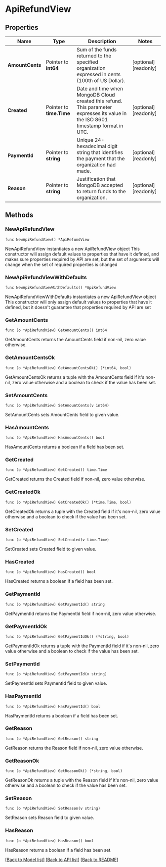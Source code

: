 # ApiRefundView

## Properties

Name | Type | Description | Notes
------------ | ------------- | ------------- | -------------
**AmountCents** | Pointer to **int64** | Sum of the funds returned to the specified organization expressed in cents (100th of US Dollar). | [optional] [readonly] 
**Created** | Pointer to **time.Time** | Date and time when MongoDB Cloud created this refund. This parameter expresses its value in the ISO 8601 timestamp format in UTC. | [optional] [readonly] 
**PaymentId** | Pointer to **string** | Unique 24-hexadecimal digit string that identifies the payment that the organization had made. | [optional] [readonly] 
**Reason** | Pointer to **string** | Justification that MongoDB accepted to return funds to the organization. | [optional] [readonly] 

## Methods

### NewApiRefundView

`func NewApiRefundView() *ApiRefundView`

NewApiRefundView instantiates a new ApiRefundView object
This constructor will assign default values to properties that have it defined,
and makes sure properties required by API are set, but the set of arguments
will change when the set of required properties is changed

### NewApiRefundViewWithDefaults

`func NewApiRefundViewWithDefaults() *ApiRefundView`

NewApiRefundViewWithDefaults instantiates a new ApiRefundView object
This constructor will only assign default values to properties that have it defined,
but it doesn't guarantee that properties required by API are set

### GetAmountCents

`func (o *ApiRefundView) GetAmountCents() int64`

GetAmountCents returns the AmountCents field if non-nil, zero value otherwise.

### GetAmountCentsOk

`func (o *ApiRefundView) GetAmountCentsOk() (*int64, bool)`

GetAmountCentsOk returns a tuple with the AmountCents field if it's non-nil, zero value otherwise
and a boolean to check if the value has been set.

### SetAmountCents

`func (o *ApiRefundView) SetAmountCents(v int64)`

SetAmountCents sets AmountCents field to given value.

### HasAmountCents

`func (o *ApiRefundView) HasAmountCents() bool`

HasAmountCents returns a boolean if a field has been set.

### GetCreated

`func (o *ApiRefundView) GetCreated() time.Time`

GetCreated returns the Created field if non-nil, zero value otherwise.

### GetCreatedOk

`func (o *ApiRefundView) GetCreatedOk() (*time.Time, bool)`

GetCreatedOk returns a tuple with the Created field if it's non-nil, zero value otherwise
and a boolean to check if the value has been set.

### SetCreated

`func (o *ApiRefundView) SetCreated(v time.Time)`

SetCreated sets Created field to given value.

### HasCreated

`func (o *ApiRefundView) HasCreated() bool`

HasCreated returns a boolean if a field has been set.

### GetPaymentId

`func (o *ApiRefundView) GetPaymentId() string`

GetPaymentId returns the PaymentId field if non-nil, zero value otherwise.

### GetPaymentIdOk

`func (o *ApiRefundView) GetPaymentIdOk() (*string, bool)`

GetPaymentIdOk returns a tuple with the PaymentId field if it's non-nil, zero value otherwise
and a boolean to check if the value has been set.

### SetPaymentId

`func (o *ApiRefundView) SetPaymentId(v string)`

SetPaymentId sets PaymentId field to given value.

### HasPaymentId

`func (o *ApiRefundView) HasPaymentId() bool`

HasPaymentId returns a boolean if a field has been set.

### GetReason

`func (o *ApiRefundView) GetReason() string`

GetReason returns the Reason field if non-nil, zero value otherwise.

### GetReasonOk

`func (o *ApiRefundView) GetReasonOk() (*string, bool)`

GetReasonOk returns a tuple with the Reason field if it's non-nil, zero value otherwise
and a boolean to check if the value has been set.

### SetReason

`func (o *ApiRefundView) SetReason(v string)`

SetReason sets Reason field to given value.

### HasReason

`func (o *ApiRefundView) HasReason() bool`

HasReason returns a boolean if a field has been set.


[[Back to Model list]](../README.md#documentation-for-models) [[Back to API list]](../README.md#documentation-for-api-endpoints) [[Back to README]](../README.md)


